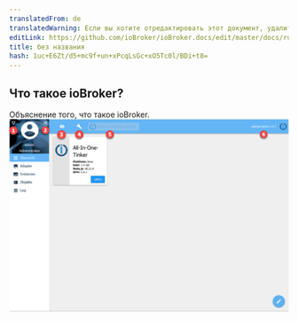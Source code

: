 ```yaml
---
translatedFrom: de
translatedWarning: Если вы хотите отредактировать этот документ, удалите поле «translatedFrom», в противном случае этот документ будет снова автоматически переведен
editLink: https://github.com/ioBroker/ioBroker.docs/edit/master/docs/ru/faq/_010_general/010_what_is_iobroker.md
title: без названия
hash: 1uc+E6Zt/d5+mc9f+un+xPcqLsGc+xO5Tc0l/BDi+t8=
---
```

## Что такое ioBroker?
Объяснение того, что такое ioBroker.
![картина](../../../de/faq/_010_general/media/test.png)
